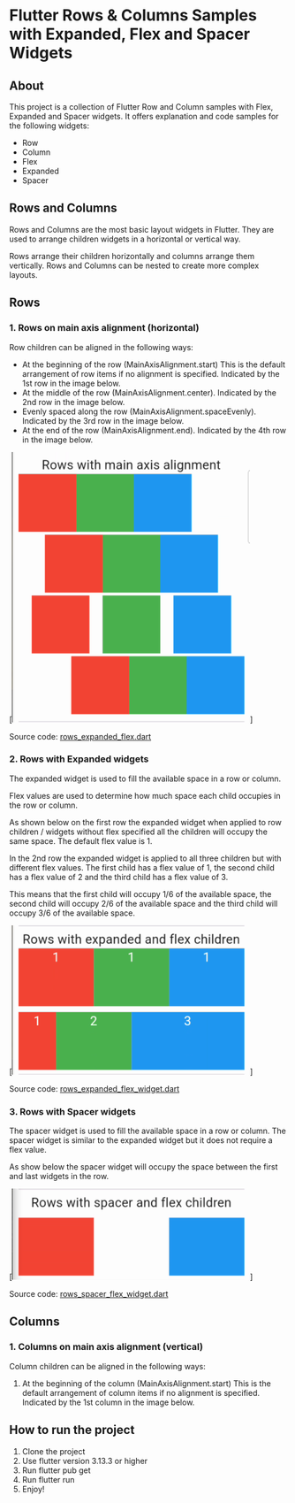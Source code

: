 # Flutter Rows & Columns Samples with Expanded, Flex and Spacer Widgets
## About
This project is a collection of Flutter Row and Column samples with Flex, Expanded and Spacer widgets.
It offers explanation and code samples for the following widgets:
* Row
* Column
* Flex
* Expanded
* Spacer

## Rows and Columns
Rows and Columns are the most basic layout widgets in Flutter.
They are used to arrange children widgets in a horizontal or vertical way.

Rows arrange their children horizontally and columns arrange them vertically.
Rows and Columns can be nested to create more complex layouts.

## Rows
### 1. Rows on main axis alignment (horizontal)
Row children can be aligned in the following ways:
* At the beginning of the row (MainAxisAlignment.start) This is the default arrangement of row items if no alignment is specified. Indicated by the 1st row in the image below.
* At the middle of the row (MainAxisAlignment.center). Indicated by the 2nd row in the image below.
* Evenly spaced along the row (MainAxisAlignment.spaceEvenly). Indicated by the 3rd row in the image below.
* At the end of the row (MainAxisAlignment.end). Indicated by the 4th row in the image below.

[![Rows on main axis](https://github.com/Brian1011/flutter_row_columns_sample/blob/main/images/rows_main_axis_alignment.png)]

Source code: [rows_expanded_flex.dart](https://github.com/Brian1011/flutter_row_columns_sample/blob/main/lib/widgets/rows/rows_main_axis_alignment.dart)

### 2. Rows with Expanded widgets
The expanded widget is used to fill the available space in a row or column.

Flex values are used to determine how much space each child occupies in the row or column.

As shown below on the first row the expanded widget when applied to row children / widgets without flex specified all the children will occupy the same space.
The default flex value is 1. 

In the 2nd row the expanded widget is applied to all three children but with different flex values. 
The first child has a flex value of 1, the second child has a flex value of 2 and the third child has a flex value of 3. 

This means that the first child will occupy 1/6 of the available space, the second child will occupy 2/6 of the available space and the third child will occupy 3/6 of the available space.

[![Rows with spacer and expanded widgets](https://github.com/Brian1011/flutter_row_columns_sample/blob/main/images/rows_expanded_flex.png)]

Source code: [rows_expanded_flex_widget.dart](https://github.com/Brian1011/flutter_row_columns_sample/blob/main/lib/widgets/rows/rows_expanded_flex_widget.dart)

### 3. Rows with Spacer widgets
The spacer widget is used to fill the available space in a row or column.
The spacer widget is similar to the expanded widget but it does not require a flex value.

As show below the spacer widget will occupy the space between the first and last widgets in the row.

[![Rows with spacer and expanded widgets](https://github.com/Brian1011/flutter_row_columns_sample/blob/main/images/row_spacer_flex.png)]

Source code: [rows_spacer_flex_widget.dart](https://github.com/Brian1011/flutter_row_columns_sample/blob/main/lib/widgets/rows/rows_spacer_flex_widget.dart)

## Columns
### 1. Columns on main axis alignment (vertical)
Column children can be aligned in the following ways:
1. At the beginning of the column (MainAxisAlignment.start) This is the default arrangement of column items if no alignment is specified. Indicated by the 1st column in the image below.

## How to run the project
1. Clone the project
2. Use flutter version 3.13.3 or higher
3. Run flutter pub get
4. Run flutter run
5. Enjoy!
